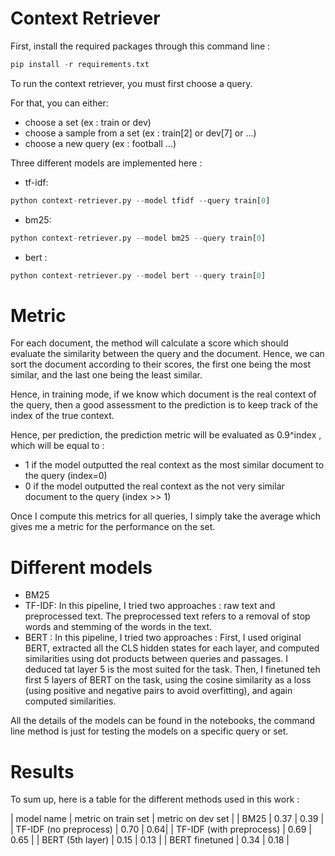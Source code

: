# Context Retriever


First, install the required packages through this command line :

```python
pip install -r requirements.txt
```

To run the context retriever, you must first choose a query.

For that, you can either:
- choose a set (ex : train or dev)
- choose a sample from a set (ex : train[2] or dev[7] or ...)
- choose a new query (ex : football ...)

Three different models are implemented here :

- tf-idf:

```python
python context-retriever.py --model tfidf --query train[0]
```

- bm25:

```python
python context-retriever.py --model bm25 --query train[0]
```

- bert :

```python
python context-retriever.py --model bert --query train[0]
```


# Metric

For each document, the method will calculate a score which should evaluate the similarity between the query and the document.
Hence, we can sort the document according to their scores, the first one being the most similar, and the last one being the least similar.

Hence, in training mode, if we know which document is the real context of the query, then a good assessment to the prediction is to keep track of the index of the true context.

Hence, per prediction, the prediction metric will be evaluated as 0.9^index , which will be equal to :
- 1 if the model outputted the real context as the most similar document to the query (index=0)
- 0 if the model outputted the real context as the not very similar document to the query (index >> 1)

Once I compute this metrics for all queries, I simply take the average which gives me a metric for the performance on the set.

# Different models

- BM25
- TF-IDF: In this pipeline, I tried two approaches : raw text and preprocessed text. The preprocessed text refers to a removal of stop words and stemming of the words in the text.
- BERT : In this pipeline, I tried two approaches : First, I used original BERT, extracted all the CLS hidden states for each layer, and computed similarities using dot products between queries and passages. I deduced tat layer 5 is the most suited for the task. Then, I finetuned teh first 5 layers of BERT on the task, using the cosine similarity as a loss (using positive and negative pairs to avoid overfitting), and again computed similarities.

All the details of the models can be found in the notebooks, the command line method is just for testing the models on a specific query or set.


# Results

To sum up, here is a table for the different methods used in this work :

| model name | metric on train set | metric on dev set |
| BM25 | 0.37 | 0.39 |
| TF-IDF (no preprocess) | 0.70 | 0.64|
| TF-IDF (with preprocess) | 0.69 | 0.65 |
| BERT (5th layer) | 0.15 | 0.13 |
| BERT finetuned | 0.34 | 0.18 |

